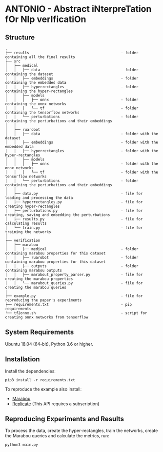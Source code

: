 ANTONIO - Abstract iNterpreTation fOr Nlp verIficatiOn
========

Structure
------------
```
.
├── results                                          - folder containing all the final results
├── src
│   ├── medical
│   │   ├── data                                     - folder containing the dataset
│   │   ├── embeddings                               - folder containing the embedded data
│   │   ├── hyperrectangles                          - folder containing the hyper-rectangles
│   │   ├── models
│   │   │   ├── onnx                                 - folder containing the onnx networks
│   │   │   └── tf                                   - folder containing the tensorflow networks
│   │   └── perturbations                            - folder containing the perturbations and their embeddings
│   │
│   ├── ruarobot
│   │   ├── data                                     - folder with the dataset
│   │   ├── embeddings                               - folder with the embedded data
│   │   ├── hyperrectangles                          - folder with the hyper-rectangles
│   │   ├── models
│   │   │   ├── onnx                                 - folder with the onnx networks
│   │   │   └── tf                                   - folder with the tensorflow networks
│   │   └── perturbations                            - folder containing the perturbations and their embeddings
│   │
│   ├── data.py                                      - file for loading and processing the data
│   ├── hyperrectangles.py                           - file for creating hyper-rectangles
│   ├── perturbations.py                             - file for creating, saving and embedding the perturbations
│   ├── results.py                                   - file for calculating results
│   └── train.py                                     - file for training the networks
│
├── verification
│   ├── marabou
│   │   ├── medical                                  - folder containing marabou properties for this dataset
│   │   ├── ruarobot                                 - folder containing marabou properties for this dataset
│   │   ├── outputs                                  - folder containing marabou outputs
│   │   ├── marabout_property_parser.py              - file for creating the marabou properties
│   │   └── marabout_queries.py                      - file for creating the marabou queries
│
├── example.py                                       - file for reproducing the paper's experiments
├── requirements.txt                                 - pip requirements
└── tf2onnx.sh                                       - script for creating onnx networks from tensorflow
```

System Requirements
------------
Ubuntu 18.04 (64-bit), Python 3.6 or higher.

Installation
------------
Install the dependencies:
```
pip3 install -r requirements.txt
```
To reproduce the example also install:
* [Marabou](https://github.com/eth-sri/eran)
* [Replicate](https://replicate.com/) (This API requires a subscription)

Reproducing Experiments and Results
-------------
To process the data, create the hyper-rectangles, train the networks, create the Marabou queries and calculate the metrics, run:
```
python3 main.py
```
